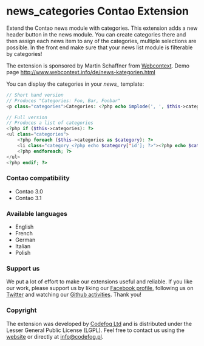 news_categories Contao Extension
================================

Extend the Contao news module with categories. This extension adds a new header button in the news module. You can create categories there and then assign each news item to any of the categories, multiple selections are possible. In the front end make sure that your news list module is filterable by categories!

The extension is sponsored by Martin Schaffner from [Webcontext](http://www.webcontext.com).
Demo page http://www.webcontext.info/de/news-kategorien.html

You can display the categories in your *news_* template:

```php
// Short hand version
// Produces "Categories: Foo, Bar, Foobar"
<p class="categories">Categories: <?php echo implode(', ', $this->categoriesList); ?></p>

// Full version
// Produces a list of categories
<?php if ($this->categories): ?>
<ul class="categories">
	<?php foreach ($this->categories as $category): ?>
	<li class="category_<?php echo $category['id']; ?>"><?php echo $category['frontendTitle'] ? $category['frontendTitle'] : $category['title']; ?></li>
	<?php endforeach; ?>
</ul>
<?php endif; ?>
```

### Contao compatibility
- Contao 3.0
- Contao 3.1

### Available languages
- English
- French
- German
- Italian
- Polish

### Support us
We put a lot of effort to make our extensions useful and reliable. If you like our work, please support us by liking our [Facebook profile](http://facebook.com/Codefog), following us on [Twitter](https://twitter.com/codefog) and watching our [Github activities](http://github.com/codefog). Thank you!

### Copyright
The extension was developed by [Codefog Ltd](http://codefog.pl) and is distributed under the Lesser General Public License (LGPL). Feel free to contact us using the [website](http://codefog.pl) or directly at info@codefog.pl.
